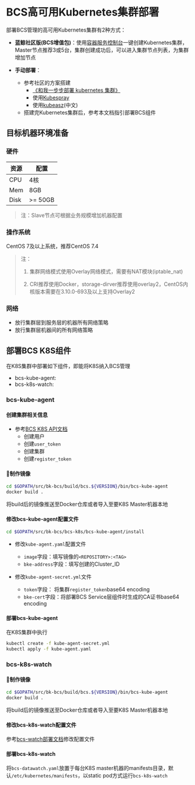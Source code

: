 # BCS高可用Kubernetes集群部署

部署BCS管理的高可用Kubernetes集群有2种方式：

- **蓝鲸社区版(BCS增值包)**：使用[容器服务控制台](https://docs.bk.tencent.com/bcs/Container/QuickStart.html)一键创建Kubernetes集群，Master节点推荐3或5台，集群创建成功后，可以进入集群节点列表，为集群增加节点

- **手动部署**：
  - 参考社区的方案搭建
    - [《和我一步步部署 kubernetes 集群》](https://github.com/opsnull/follow-me-install-kubernetes-cluster)
    - 使用[Kubespray](https://kubernetes.io/docs/setup/custom-cloud/kubespray/)
    - 使用[kubeasz](https://github.com/easzlab/kubeasz)(中文)
  - 搭建完Kubernetes集群后，参考本文档指引部署BCS组件

## 目标机器环境准备

### 硬件

| 资源      | 配置    |
| -------- | ------- |
| CPU      | 4核     |
| Mem      | 8GB     |
| Disk     | >= 50GB |

>注：Slave节点可根据业务规模增加机器配置 

### 操作系统

CentOS 7及以上系统，推荐CentOS 7.4

> 注：
>
> 1. 集群网络模式使用Overlay网络模式，需要有NAT模块(iptable_nat)
>
> 2. CRI推荐使用Docker，storage-dirver推荐使用overlay2，CentOS内核版本需要在3.10.0-693及以上支持Overlay2

###  网络

- 放行集群层到服务层的机器所有网络策略
- 放行集群层机器间的所有网络策略

<!-- To-Do: 严格的网络策略 -->

## 部署BCS K8S组件

在K8S集群中部署如下组件，即能将K8S纳入BCS管理
- bcs-kube-agent:
- bcs-k8s-watch:

### bcs-kube-agent

#### 创建集群相关信息

- 参考[BCS K8S API文档](https://github.com/Tencent/bk-bcs/blob/master/docs/apidoc/k8s.md)
  - 创建用户
  - 创建`user_token`
  - 创建集群
  - 创建`register_token`

#### 制作镜像

```bash
cd $GOPATH/src/bk-bcs/build/bcs.${VERSION}/bin/bcs-kube-agent
docker build .
```

将build后的镜像推送至Docker仓库或者导入至要K8S Master机器本地

#### 修改bcs-kube-agent配置文件

```bash
cd $GOPATH/src/bk-bcs/bcs-k8s/bcs-kube-agent/install
```

- 修改`kube-agent.yaml`配置文件
  - `image`字段：填写镜像的`<REPOSITORY>:<TAG>`
  - `bke-address`字段：填写创建的Cluster_ID

- 修改`kube-agent-secret.yml`文件
  - `token`字段： 将集群`register_token`base64 encoding
  - `bke-cert`字段：将部署BCS Service层组件时生成的CA证书base64 encoding

#### 部署bcs-kube-agent

在K8S集群中执行

```bash
kubectl create -f kube-agent-secret.yml
kubectl apply -f kube-agent.yaml
```

### bcs-k8s-watch

#### 制作镜像

```bash
cd $GOPATH/src/bk-bcs/build/bcs.${VERSION}/bin/bcs-kube-agent
docker build .
```

将build后的镜像推送至Docker仓库或者导入至要K8S Master机器本地

#### 修改bcs-k8s-watch配置文件

参考[bcs-watch部署文档](https://github.com/Tencent/bk-bcs/blob/master/docs/features/k8s-watch/k8s-watch%E9%83%A8%E7%BD%B2%E6%96%87%E6%A1%A3.md)修改配置文件

#### 部署bcs-k8s-watch

将`bcs-datawatch.yaml`放置于每台K8S master机器的manifests目录，默认`/etc/kubernetes/manifests`，以static pod方式运行`bcs-k8s-watch`
